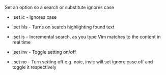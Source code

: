 Set an option so a search or substitute ignores case

- :set ic - Ignores case
 
- :set hls - Turns on search highlighting found text
- :set is - Incremental search, as you type Vim matches to the content in real time
 
- :set inv - Toggle setting on/off
- :set no - Turn setting off
e.g. noic, invic will set ignore case off and toggle it respectively
